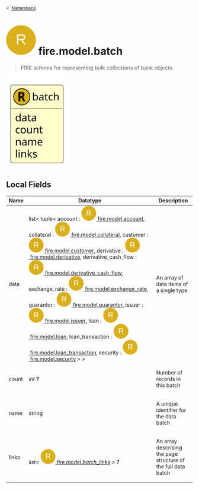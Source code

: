 <sub>&lt;&nbsp; [Namespace](index.md)</sub>
# <img src='images/recordType-lg.svg'/> fire.model.batch
>  
>FIRE schema for representing bulk collections of bank objects.
> 
<img src='images/fire.model.batch.svg'/>


## Local Fields

<table >
  <thead>
    <tr>
      <th>Name</th>
      <th>Datatype</th>
      <th>Description</th>
    </tr>
  </thead>
  <tbody>
    <tr>
        <td>data</td>
        <td>list< tuple< account : <a href='UDT-fire.model.account.html'><img src='images/recordType.svg'/>&nbsp;fire.model.account</a>, collateral : <a href='UDT-fire.model.collateral.html'><img src='images/recordType.svg'/>&nbsp;fire.model.collateral</a>, customer : <a href='UDT-fire.model.customer.html'><img src='images/recordType.svg'/>&nbsp;fire.model.customer</a>, derivative : <a href='UDT-fire.model.derivative.html'><img src='images/recordType.svg'/>&nbsp;fire.model.derivative</a>, derivative_cash_flow : <a href='UDT-fire.model.derivative_cash_flow.html'><img src='images/recordType.svg'/>&nbsp;fire.model.derivative_cash_flow</a>, exchange_rate : <a href='UDT-fire.model.exchange_rate.html'><img src='images/recordType.svg'/>&nbsp;fire.model.exchange_rate</a>, guarantor : <a href='UDT-fire.model.guarantor.html'><img src='images/recordType.svg'/>&nbsp;fire.model.guarantor</a>, issuer : <a href='UDT-fire.model.issuer.html'><img src='images/recordType.svg'/>&nbsp;fire.model.issuer</a>, loan : <a href='UDT-fire.model.loan.html'><img src='images/recordType.svg'/>&nbsp;fire.model.loan</a>, loan_transaction : <a href='UDT-fire.model.loan_transaction.html'><img src='images/recordType.svg'/>&nbsp;fire.model.loan_transaction</a>, security : <a href='UDT-fire.model.security.html'><img src='images/recordType.svg'/>&nbsp;fire.model.security</a> > ></td>
        <td><p>An array of data items of a single type</p>
</td>
    </tr>
    <tr>
        <td>count</td>
        <td><i>int</i> <b>?</b></td>
        <td><p>Number of records in this batch</p>
</td>
    </tr>
    <tr>
        <td>name</td>
        <td>string</td>
        <td><p>A unique identifier for the data batch</p>
</td>
    </tr>
    <tr>
        <td>links</td>
        <td><i>list< <a href='UDT-fire.model.batch_links.html'><img src='images/recordType.svg'/>&nbsp;fire.model.batch_links</a> ></i> <b>?</b></td>
        <td><p>An array describing the page structure of the full data batch</p>
</td>
    </tr>

  </tbody>
</table>
      
